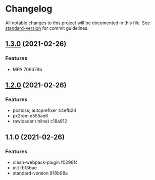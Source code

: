 # Changelog

All notable changes to this project will be documented in this file. See [standard-version](https://github.com/conventional-changelog/standard-version) for commit guidelines.

## [1.3.0](///compare/v1.2.0...v1.3.0) (2021-02-26)


### Features

* MPA 709d79b

## [1.2.0](///compare/v1.1.0...v1.2.0) (2021-02-26)


### Features

* postcss, autoprefixer 44efb24
* px2rem e555ae6
* rawloader (inline) c18a912

## 1.1.0 (2021-02-26)


### Features

* clean-webpack-plugin f0298f4
* init fbf36ae
* standard-version 818b98a
